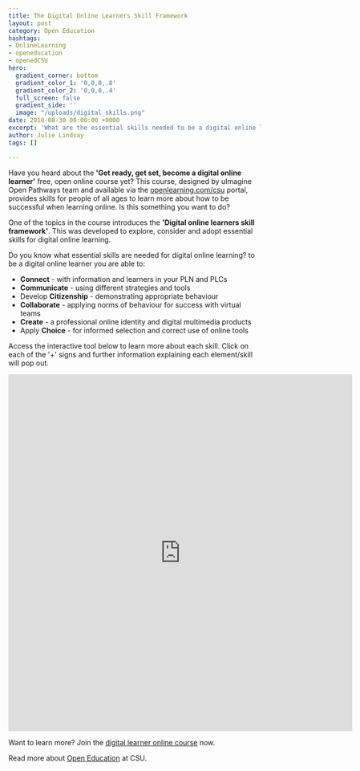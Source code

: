 ```yaml
---
title: The Digital Online Learners Skill Framework
layout: post
category: Open Education
hashtags:
- OnlineLearning
- openeducation
- openedCSU
hero:
  gradient_corner: bottom
  gradient_color_1: '0,0,0,.8'
  gradient_color_2: '0,0,0,.4'
  full_screen: false
  gradient_side: ''
  image: "/uploads/digital_skills.png"
date: 2018-08-30 00:00:00 +0000
excerpt: 'What are the essential skills needed to be a digital online learner? '
author: Julie Lindsay
tags: []

---
```

Have you heard about the **'Get ready, get set, become a digital online learner'** free, open online course yet? This course, designed by uImagine Open Pathways team and available via the [openlearning.com/csu](https://www.openlearning.com/csu/) portal, provides skills for people of all ages to learn more about how to be successful when learning online. Is this something you want to do?

One of the topics in the course introduces the **'Digital online learners skill framework'**. This was developed to explore, consider and adopt essential skills for digital online learning.

Do you know what essential skills are needed for digital online learning? to be a digital online learner you are able to:

* **Connect** - with information and learners in your PLN and PLCs
* **Communicate** - using different strategies and tools
* Develop **Citizenship** - demonstrating appropriate behaviour
* **Collaborate** - applying norms of behaviour for success with virtual teams
* **Create** - a professional online identity and digital multimedia products
* Apply **Choice** - for informed selection and correct use of online tools

Access the interactive tool below to learn more about each skill. Click on each of the '+' signs and further information explaining each element/skill will pop out.

<iframe src="https://h5p.csu.edu.au/openlearningtasters/wp-admin/admin-ajax.php?action=h5p_embed&id=7" width="686" height="711" frameborder="0" allowfullscreen="allowfullscreen"></iframe><script src="https://h5p.csu.edu.au/openlearningtasters/wp-content/plugins/h5p/h5p-php-library/js/h5p-resizer.js" charset="UTF-8"></script>

Want to learn more? Join the [digital learner online course]() now.

Read more about [Open Education]() at CSU.